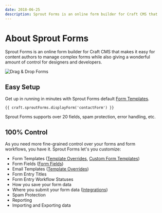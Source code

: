 ```yaml
---
date: 2018-06-25
description: Sprout Forms is an online form builder for Craft CMS that makes it easy for content authors to manage complex forms while also giving a wonderful amount of control for designers and developers.
---
```


# About Sprout Forms

Sprout Forms is an online form builder for Craft CMS that makes it easy for content authors to manage complex forms while also giving a wonderful amount of control for designers and developers. 

![Drag & Drop Forms](./../images/forms/sprout-forms-drag-drop.png)

## Easy Setup

Get up in running in minutes with Sprout Forms default [Form Templates](default-form-templates.md).

``` twig
{{ craft.sproutForms.displayForm('contactForm') }}
```

Sprout Forms supports over 20 fields, spam protection, error handling, etc.

## 100% Control

As you need more fine-grained control over your forms and form workflows, you have it. Sprout Forms let's you customize:

- Form Templates ([Template Overrides](./template-overrides.md), [Custom Form Templates](./custom-form-templates.md))
- Form Fields ([Form Fields](./custom-form-fields.md))
- Email Templates ([Template Overrides](../email/template-overrides.md))
- Form Entry Titles
- Form Entry Workflow Statuses
- How you save your form data
- Where you submit your form data ([Integrations](./integrations.md))
- Spam Protection
- Reporting
- Importing and Exporting data 

